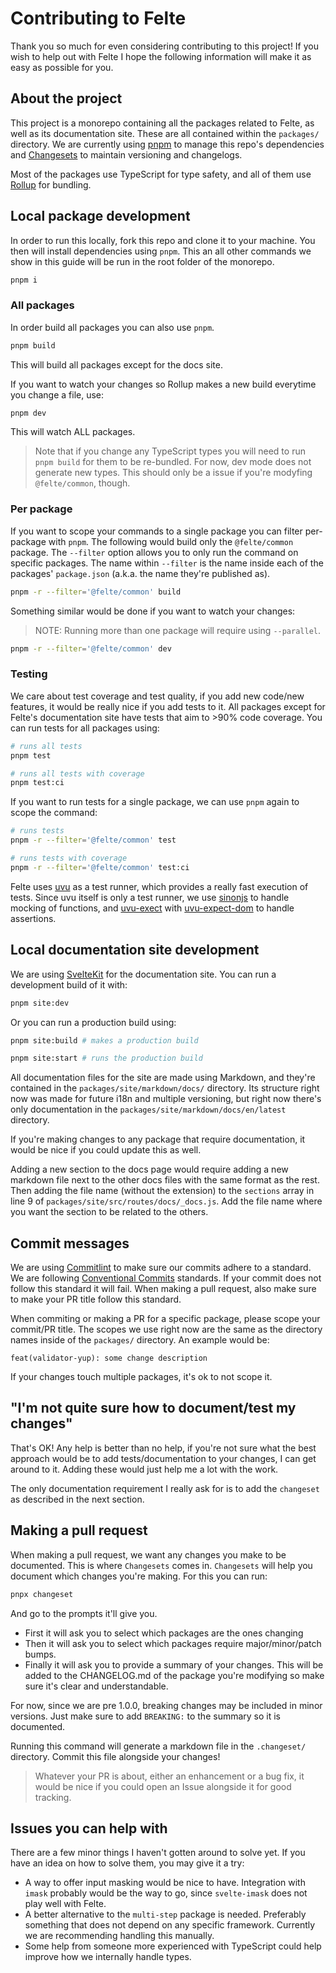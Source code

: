 # Contributing to Felte

Thank you so much for even considering contributing to this project! If you wish to help out with Felte I hope the following information will make it as easy as possible for you.

## About the project

This project is a monorepo containing all the packages related to Felte, as well as its documentation site. These are all contained within the `packages/` directory. We are currently using [pnpm](https://pnpm.io) to manage this repo's dependencies and [Changesets](https://github.com/atlassian/changesets) to maintain versioning and changelogs.

Most of the packages use TypeScript for type safety, and all of them use [Rollup](https://rollupjs.org) for bundling.

## Local package development

In order to run this locally, fork this repo and clone it to your machine. You then will install dependencies using `pnpm`. This an all other commands we show in this guide will be run in the root folder of the monorepo.

```sh
pnpm i
```

### All packages

In order build all packages you can also use `pnpm`.

```sh
pnpm build
```

This will build all packages except for the docs site.

If you want to watch your changes so Rollup makes a new build everytime you change a file, use:

```sh
pnpm dev
```

This will watch ALL packages.

> Note that if you change any TypeScript types you will need to run `pnpm build` for them to be re-bundled. For now, dev mode does not generate new types. This should only be a issue if you're modyfing `@felte/common`, though.

### Per package

If you want to scope your commands to a single package you can filter per-package with `pnpm`. The following would build only the `@felte/common` package. The `--filter` option allows you to only run the command on specific packages. The name within `--filter` is the name inside each of the packages' `package.json` (a.k.a. the name they're published as).

```sh
pnpm -r --filter='@felte/common' build
```

Something similar would be done if you want to watch your changes:

> NOTE: Running more than one package will require using `--parallel`.

```sh
pnpm -r --filter='@felte/common' dev
```

### Testing

We care about test coverage and test quality, if you add new code/new features, it would be really nice if you add tests to it. All packages except for Felte's documentation site have tests that aim to >90% code coverage. You can run tests for all packages using:

```sh
# runs all tests
pnpm test

# runs all tests with coverage
pnpm test:ci
```

If you want to run tests for a single package, we can use `pnpm` again to scope the command:

```sh
# runs tests
pnpm -r --filter='@felte/common' test

# runs tests with coverage
pnpm -r --filter='@felte/common' test:ci
```

Felte uses [uvu](https://github.com/lukeed/uvu) as a test runner, which provides a really fast execution of tests. Since uvu itself is only a test runner, we use [sinonjs](https://sinonjs.org) to handle mocking of functions, and [uvu-exect](https://github.com/pablo-abc/uvu-expect) with [uvu-expect-dom](https://github.com/pablo-abc/uvu-expect-dom) to handle assertions.

## Local documentation site development

We are using [SvelteKit](https://github.com/sveltejs/kit) for the documentation site. You can run a development build of it with:

```sh
pnpm site:dev
```

Or you can run a production build using:

```sh
pnpm site:build # makes a production build

pnpm site:start # runs the production build
```

All documentation files for the site are made using Markdown, and they're contained in the `packages/site/markdown/docs/` directory. Its structure right now was made for future i18n and multiple versioning, but right now there's only documentation in the `packages/site/markdown/docs/en/latest` directory.

If you're making changes to any package that require documentation, it would be nice if you could update this as well.

Adding a new section to the docs page would require adding a new markdown file next to the other docs files with the same format as the rest. Then adding the file name (without the extension) to the `sections` array in line 9 of `packages/site/src/routes/docs/_docs.js`. Add the file name where you want the section to be related to the others.

## Commit messages

We are using [Commitlint](https://commitlint.js.org/) to make sure our commits adhere to a standard. We are following [Conventional Commits](https://www.conventionalcommits.org/en/v1.0.0/) standards. If your commit does not follow this standard it will fail. When making a pull request, also make sure to make your PR title follow this standard.

When commiting or making a PR for a specific package, please scope your commit/PR title. The scopes we use right now are the same as the directory names inside of the `packages/` directory. An example would be:

```
feat(validator-yup): some change description
```

If your changes touch multiple packages, it's ok to not scope it.

## "I'm not quite sure how to document/test my changes"

That's OK! Any help is better than no help, if you're not sure what the best approach would be to add tests/documentation to your changes, I can get around to it. Adding these would just help me a lot with the work.

The only documentation requirement I really ask for is to add the `changeset` as described in the next section.

## Making a pull request

When making a pull request, we want any changes you make to be documented. This is where `Changesets` comes in. `Changesets` will help you document which changes you're making. For this you can run:

```sh
pnpx changeset
```

And go to the prompts it'll give you.

- First it will ask you to select which packages are the ones changing
- Then it will ask you to select which packages require major/minor/patch bumps.
- Finally it will ask you to provide a summary of your changes. This will be added to the CHANGELOG.md of the package you're modifying so make sure it's clear and understandable.

For now, since we are pre 1.0.0, breaking changes may be included in minor versions. Just make sure to add `BREAKING:` to the summary so it is documented.

Running this command will generate a markdown file in the `.changeset/` directory. Commit this file alongside your changes!

> Whatever your PR is about, either an enhancement or a bug fix, it would be nice if you could open an Issue alongside it for good tracking.

## Issues you can help with

There are a few minor things I haven't gotten around to solve yet. If you have an idea on how to solve them, you may give it a try:

- A way to offer input masking would be nice to have. Integration with `imask` probably would be the way to go, since `svelte-imask` does not play well with Felte.
- A better alternative to the `multi-step` package is needed. Preferably something that does not depend on any specific framework. Currently we are recommending handling this manually.
- Some help from someone more experienced with TypeScript could help improve how we internally handle types.
